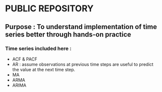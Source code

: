 # PUBLIC REPOSITORY

## Purpose : To understand implementation of time series better through hands-on practice

### Time series included here :
- ACF & PACF
- AR            : assume observations at previous time steps are useful to predict the value at the next time step.
- MA
- ARMA
- ARIMA